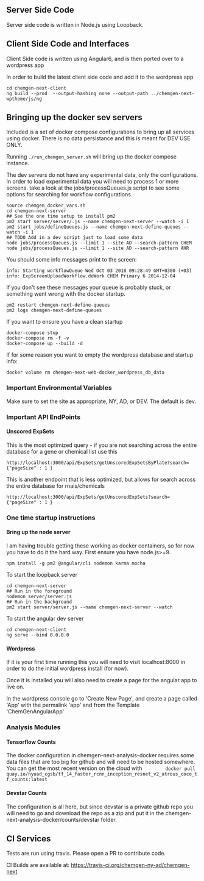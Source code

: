 ## Server Side Code
Server side code is written in Node.js using Loopback.

## Client Side Code and Interfaces
Client Side code is written using Angular6, and is then ported over to a wordpress app

In order to build the latest client side code and add it to the wordpress app

```
cd chemgen-next-client
ng build --prod  --output-hashing none --output-path ../chemgen-next-wptheme/js/ng
```

## Bringing up the docker sev servers

Included is a set of docker compose configurations to bring up all services using docker.
There is no data persistance and this is meant for DEV USE ONLY.

Running  `./run_chemgen_server.sh` will bring up the docker compose instance.

The dev servers do not have any experimental data, only the configurations. In order to load experimental data you will need to process 1 or more screens. take a look at the jobs/processQueues.js script to see some options for searching for workflow configurations.

```
source chemgen_docker_vars.sh
cd chemgen-next-server
## See the one time setup to install pm2
pm2 start server/server/.js --name chemgen-next-server --watch -i 1
pm2 start jobs/defineQueues.js --name chemgen-next-define-queues --watch -i 1
## TODO Add in a dev script just to load some data
node jobs/processQueues.js --limit 1 --site AD --search-pattern CHEM
node jobs/processQueues.js --limit 1 --site AD --search-pattern AHR 
```

You should some info messages print to the screen: 

```
info: Starting workflowQueue Wed Oct 03 2018 09:28:49 GMT+0300 (+03)
info: ExpScreenUploadWorkflow.doWork CHEM Primary 6 2014-12-04
```

If you don't see these messages your queue is probably stuck, or something went wrong with the docker startup.

```
pm2 restart chemgen-next-define-queues
pm2 logs chemgen-next-define-queues
```

If you want to ensure you have a clean startup 

```
docker-compose stop
docker-compose rm -f -v
docker-compose up --build -d
```

If for some reason you want to empty the wordpress database and startup info:

```
docker volume rm chemgen-next-web-docker_wordpress_db_data
```

### Important Environmental Variables

Make sure to set the site as appropriate, NY, AD, or DEV. The default is dev.

### Important API EndPoints

#### Unscored ExpSets

This is the most optimized query - if you are not searching across the entire database for a gene or chemical list use this

```
http://localhost:3000/api/ExpSets/getUnscoredExpSetsByPlate?search={"pageSize" : 1 }
```

This is another endpoint that is less optimized, but allows for search across the entire database for rnais/chemicals 
```
http://localhost:3000/api/ExpSets/getUnscoredExpSets?search={"pageSize" : 1 }
```

### One time startup instructions

#### Bring up the node server

I am having trouble getting these working as docker containers, so for now you have to do it the hard way. First ensure you have node.js>=9.

```
npm install -g pm2 @angular/cli nodemon karma mocha
```

To start the loopback server

```
cd chemgen-next-server
## Run in the foreground
nodemon server/server.js
## Run in the background
pm2 start server/server.js --name chemgen-next-server --watch
```

To start the angular dev server

```
cd chemgen-next-client
ng serve --bind 0.0.0.0
```

#### Wordpress

If it is your first time running this you will need to visit localhost:8000 in order to do the initial wordpress install (for now).

Once it is installed you will also need to create a page for the angular app to live on.

In the wordpress console go to 'Create New Page', and create a page called 'App' with the permalink 'app' and from the Template 'ChemGenAngularApp' 

### Analysis Modules

#### Tensorflow Counts

The docker configuration in chemgen-next-analysis-docker requires some data files that are too big for github and will need to be hosted somewhere. You can get the most recent version on the cloud with `        docker pull quay.io/nyuad_cgsb/tf_14_faster_rcnn_inception_resnet_v2_atrous_coco_tf_counts:latest`

#### Devstar Counts

The configuration is all here, but since devstar is a private github repo you will need to go and download the repo as a zip and put it in the chemgen-next-analysis-docker/counts/devstar folder.


## CI Services

Tests are run using travis. Please open a PR to contribute code.

CI Builds are available at: https://travis-ci.org/chemgen-ny-ad/chemgen-next
